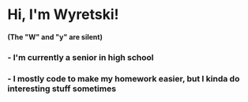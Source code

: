 #  Hi, I'm Wyretski!
#### (The "W" and "y" are silent)
### - I'm currently a senior in high school
### - I mostly code to make my homework easier, but I kinda do interesting stuff sometimes
